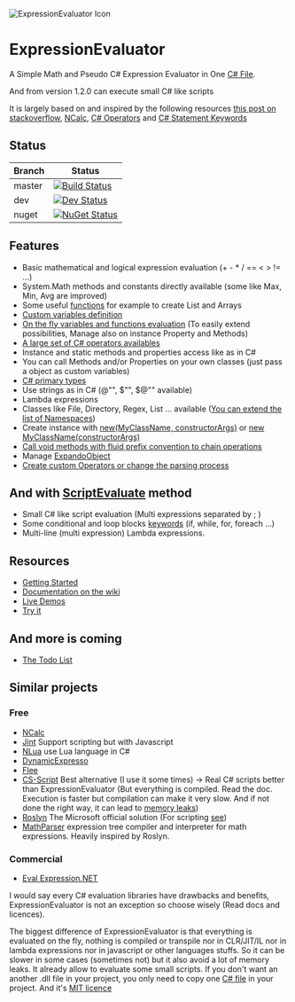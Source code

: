![ExpressionEvaluator Icon](https://github.com/codingseb/ExpressionEvaluator/blob/master/Icon.png?raw=true "ExpressionEvaluator A Simple Math and Pseudo C# Expression Evaluator in One C# File") 
# ExpressionEvaluator

A Simple Math and Pseudo C# Expression Evaluator in One [C# File](./CodingSeb.ExpressionEvaluator/ExpressionEvaluator.cs).

And from version 1.2.0 can execute small C# like scripts 

It is largely based on and inspired by the following resources [this post on stackoverflow](http://stackoverflow.com/questions/333737/evaluating-string-342-yield-int-18/333749), [NCalc](https://github.com/pitermarx/NCalc-Edge), [C# Operators](https://msdn.microsoft.com/en-us/library/6a71f45d.aspx) and [C# Statement Keywords](https://docs.microsoft.com/en-us/dotnet/csharp/language-reference/keywords/statement-keywords)

## Status

|Branch|Status|
|---|---|
|master|[![Build Status](https://coding-seb.visualstudio.com/_apis/public/build/definitions/cbe8d2f2-9c7a-48aa-8366-89ef39381eff/1/badge)](https://coding-seb.visualstudio.com/ExpressionEvaluator/_build/index?definitionId=1)|
|dev|[![Dev Status](https://coding-seb.visualstudio.com/_apis/public/build/definitions/cbe8d2f2-9c7a-48aa-8366-89ef39381eff/2/badge)](https://coding-seb.visualstudio.com/ExpressionEvaluator/_build/index?definitionId=2)|
|nuget|[![NuGet Status](http://img.shields.io/nuget/v/CodingSeb.ExpressionEvaluator.svg?style=flat&max-age=86400)](https://www.nuget.org/packages/CodingSeb.ExpressionEvaluator/)|

## Features
* Basic mathematical and logical expression evaluation (+ - * / == < > != ...)
* System.Math methods and constants directly available (some like Max, Min, Avg are improved)
* Some useful [functions](https://github.com/codingseb/ExpressionEvaluator/wiki/Variables-and-functions#standard-functions) for example to create List and Arrays
* [Custom variables definition](https://github.com/codingseb/ExpressionEvaluator/wiki/Variables-and-functions#custom-variables)
* [On the fly variables and functions evaluation](https://github.com/codingseb/ExpressionEvaluator/wiki/Variables-and-functions#on-the-fly-variables-and-functions-evaluation) (To easily extend possibilities, Manage also on instance Property and Methods)
* [A large set of C# operators availables](https://github.com/codingseb/ExpressionEvaluator/wiki/Operators-and-Keywords#standard-operators)
* Instance and static methods and properties access like as in C#
* You can call Methods and/or Properties on your own classes (just pass a object as custom variables)
* [C# primary types](https://github.com/codingseb/ExpressionEvaluator/wiki/C%23-Types-Management#primary-types)
* Use strings as in C# (@"", $"", $@"" available)
* Lambda expressions
* Classes like File, Directory, Regex, List ... available ([You can extend the list of Namespaces](https://github.com/codingseb/ExpressionEvaluator/wiki/C%23-Types-Management#assemblies-namespaces-and-types))
* Create instance with [new(MyClassName, constructorArgs)](https://github.com/codingseb/ExpressionEvaluator/wiki/Variables-and-Functions#standard-functions) or [new MyClassName(constructorArgs)](https://github.com/codingseb/ExpressionEvaluator/wiki/Operators-and-Keywords#standard-operators)
* [Call void methods with fluid prefix convention to chain operations](https://github.com/codingseb/ExpressionEvaluator/wiki/Variables-and-Functions#go-fluid-with-a-simple-methods-prefixing-convention)
* Manage [ExpandoObject](https://github.com/codingseb/ExpressionEvaluator/wiki/ExpandoObject)
* [Create custom Operators or change the parsing process](https://github.com/codingseb/ExpressionEvaluator/wiki/Advanced-Customization-and-Hacking)

## And with [ScriptEvaluate](https://github.com/codingseb/ExpressionEvaluator/wiki/Getting-Started#small-scripts) method
* Small C# like script evaluation (Multi expressions separated by ; )
* Some conditional and loop blocks [keywords](https://github.com/codingseb/ExpressionEvaluator/wiki/Operators-and-Keywords#scripts-keywords) (if, while, for, foreach ...)
* Multi-line (multi expression) Lambda expressions.

## Resources
* [Getting Started](https://github.com/codingseb/ExpressionEvaluator/wiki/Getting-Started)
* [Documentation on the wiki](https://github.com/codingseb/ExpressionEvaluator/wiki)
* [Live Demos](https://dotnetfiddle.net/Packages/41132/CodingSeb_ExpressionEvaluator)
* [Try it](https://dotnetfiddle.net/up4x3W)

## And more is coming
* [The Todo List](https://github.com/codingseb/ExpressionEvaluator/wiki/ExpressionEvaluator-Todo-List)

## Similar projects
### Free
* [NCalc](https://github.com/pitermarx/NCalc-Edge)
* [Jint](https://github.com/sebastienros/jint) Support scripting but with Javascript
* [NLua](https://github.com/NLua/NLua) use Lua language in C#
* [DynamicExpresso](https://github.com/davideicardi/DynamicExpresso/)
* [Flee](https://github.com/mparlak/Flee)
* [CS-Script](https://github.com/oleg-shilo/cs-script) Best alternative (I use it some times) -> Real C# scripts better than ExpressionEvaluator (But everything is compiled. Read the doc. Execution is faster but compilation can make it very slow. And if not done the right way, it can lead to [memory leaks](https://en.wikipedia.org/wiki/Memory_leak))
* [Roslyn](https://github.com/dotnet/roslyn) The Microsoft official solution (For scripting [see](https://github.com/dotnet/roslyn/wiki/Scripting-API-Samples))
* [MathParser](https://github.com/KirillOsenkov/MathParser) expression tree compiler and interpreter for math expressions. Heavily inspired by Roslyn.

### Commercial
* [Eval Expression.NET](http://eval-expression.net/)

I would say every C# evaluation libraries have drawbacks and benefits, ExpressionEvaluator is not an exception so choose wisely (Read docs and licences).

The biggest difference of ExpressionEvaluator is that everything is evaluated on the fly, nothing is compiled or transpile nor in CLR/JIT/IL nor in lambda expressions nor in javascript or other languages stuffs.
So it can be slower in some cases (sometimes not) but it also avoid a lot of memory leaks. 
It already allow to evaluate some small scripts.
If you don't want an another .dll file in your project, you only need to copy one [C# file](./CodingSeb.ExpressionEvaluator/ExpressionEvaluator.cs) in your project. And it's [MIT licence](./LICENSE.md)
